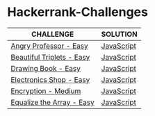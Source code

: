 # Hackerrank-Challenges

|CHALLENGE|SOLUTION|
|---|---|
|[Angry Professor - Easy](https://www.hackerrank.com/challenges/angry-professor/problem)|[JavaScript](https://github.com/vieiramanda11/Hackerrank-Challenges/blob/master/angry-professor.js)|
|[Beautiful Triplets - Easy](https://www.hackerrank.com/challenges/beautiful-triplets/problem)|[JavaScript](https://github.com/vieiramanda11/Hackerrank-Challenges/blob/master/beautiful-triplets.js)|
|[Drawing Book - Easy](https://www.hackerrank.com/challenges/drawing-book/problem)|[JavaScript](https://github.com/vieiramanda11/Hackerrank-Challenges/blob/master/drawing-book.js)| 
|[Electronics Shop - Easy](https://www.hackerrank.com/challenges/electronics-shop/problem)|[JavaScript](https://github.com/vieiramanda11/Hackerrank-Challenges/blob/master/electronics-shop.js)| 
|[Encryption - Medium](https://www.hackerrank.com/challenges/encryption/problem)|[JavaScript](https://github.com/vieiramanda11/Hackerrank-Challenges/blob/master/encryption.js)| 
|[Equalize the Array - Easy](https://www.hackerrank.com/challenges/equality-in-a-array/problem)|[JavaScript](https://github.com/vieiramanda11/Hackerrank-Challenges/blob/master/equalize-the-array.js)|
